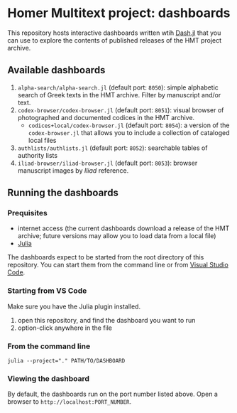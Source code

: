 # Homer Multitext project: dashboards

This repository hosts interactive dashboards written wtih [Dash.jl](https://dash.plotly.com/julia) that you can use to explore the contents of published releases of the HMT project archive.  

## Available dashboards

1. `alpha-search/alpha-search.jl` (default port: `8050`):  simple alphabetic search of Greek texts in the HMT archive.  Filter by manuscript and/or text.
1. `codex-browser/codex-browser.jl` (default port: `8051`): visual browser of photographed and documented codices in the HMT archive.
    - `codices+local/codex-browser.jl` (default port: `8054`): a version of the `codex-browser.jl` that allows you to include a collection of cataloged local files
1. `authlists/authlists.jl` (default port: `8052`):  searchable tables of authority lists
1. `iliad-browser/iliad-browser.jl` (default port: `8053`): browser manuscript images by *Iliad* reference.



## Running the dashboards

### Prequisites

- internet access (the current dashboards download a release of the HMT archive; future versions may allow you to load data from a local file)
- [Julia](https://julialang.org)


The dashboards expect to be started from the root directory of this repository.  You can start them from the command line or from [Visual Studio Code](https://code.visualstudio.com).

### Starting from VS Code

Make sure you have the Julia plugin installed.

1. open this repository, and find the dashboard you want to run
2. option-click anywhere in the file


### From the command line

`julia --project="." PATH/TO/DASHBOARD`

### Viewing the dashboard

By default, the dashboards run on the port number listed above.  Open a browser to `http://localhost:PORT_NUMBER`.
